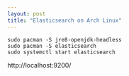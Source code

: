```yaml
---
layout: post
title: "Elasticsearch on Arch Linux"
---
```


```
sudo pacman -S jre8-openjdk-headless
sudo pacman -S elasticsearch
sudo systemctl start elasticsearch
```

http://localhost:9200/
